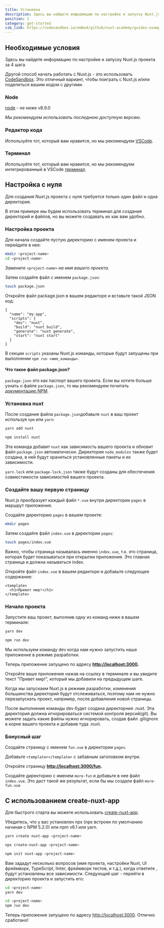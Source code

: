 ```yaml
---
title: Установка
description: Здесь вы найдете информацию по настройке и запуску Nuxt.js проекта за 4 шага.
position: 1
category: get-started
csb_link: https://codesandbox.io/embed/github/nuxt-academy/guides-examples/tree/master/01_get_started/01_installation?fontsize=14&hidenavigation=1&theme=dark
---
```


## Необходимые условия

Здесь вы найдете информацию по настройке и запуску Nuxt.js проекта за 4 шага.

<base-alert type="info">

Другой способ начать работать с Nuxt.js - это использовать [CodeSandbox](https://template.nuxtjs.org). Это отличный вариант, чтобы поиграть с Nuxt.js и/или поделиться вашим кодом с другими.

</base-alert>

### Node

[node](https://nodejs.org/en/download/) - не ниже v8.9.0

_Мы рекомендуем использовать последнюю доступную версию._

### Редактор кода

Используйте тот, который вам нравится, но мы рекомендуем [VSCode](https://code.visualstudio.com/).

### Терминал

Используйте тот, который вам нравится, но мы рекомендуем интегрированный в VSCode [терминал](https://code.visualstudio.com/docs/editor/integrated-terminal).

## Настройка с нуля

Для создания Nuxt.js проекта с нуля требуется только один файл и одна директория.

В этом примере мы будем использовать терминал для создания директорий и файлов, но вы можете создавать их как вам удобно.

### Настройка проекта

Для начала создайте пустую директорию с именем проекта и перейдите в нее:

```bash
mkdir <project-name>
cd <project-name>
```

_Замените `<project-name>` на имя вашего проекта._

Затем создайте файл с именем `package.json`:

```bash
touch package.json
```

Откройте файл package.json в вашем редакторе и вставьте такой JSON код:

```json{}[package.json]
{
  "name": "my-app",
  "scripts": {
    "dev": "nuxt",
    "build": "nuxt build",
    "generate": "nuxt generate",
    "start": "nuxt start"
  }
}
```

В секции `scripts` указаны Nuxt.js команды, которые будут запущены при выполнении `npm run <имя_команды>`.

#### **Что такое файл package.json?**

`package.json` это как паспорт вашего проекта. Если вы хотите больше узнать о файле `package.json`, то мы рекомендуем почитать [документацию NPM](https://docs.npmjs.com/creating-a-package-json-file).

### Установка nuxt

После создания файла `package.json`добавьте `nuxt` в ваш проект используя `npm` или `yarn`:

<code-group>
  <code-block label="Yarn" active>

```bash
yarn add nuxt
```

  </code-block>
  <code-block label="NPM">

```bash
npm install nuxt
```

  </code-block>
</code-group>

Эта команда добавит `nuxt` как зависимость вашего проекта и обновит файл `package.json` автоматически. Директория `node_modules` также будет создана, в ней будут храниться установленные пакеты и их зависимости.

<base-alert type="info">

`yarn.lock` или `package-lock.json` также будут созданы для обеспечения совместимости зависимостей вашего проекта.

</base-alert>

### Создайте вашу первую страницу

Nuxt.js преобразует каждый файл `*.vue` внутри директории `pages` в маршрут приложения.

Создайте директорию `pages` в вашем проекте:

```bash
mkdir pages
```

Затем создайте файл `index.vue` в директории `pages`:

```bash
touch pages/index.vue
```

Важно, чтобы страница называлась именно `index.vue`, т.к. это страница, которая будет показываться при открытии приложения. Это главная страница и должна называться index.

Откройте файл `index.vue` в вашем редакторе и добавьте следующее содержание:

```html{}[pages/index.vue]
<template>
  <h1>Привет мир!</h1>
</template>
```

### Начало проекта

Запустите ваш проект, выполнив одну из команд ниже в вашем терминале:

<code-group>
  <code-block label="Yarn" active>

```bash
yarn dev
```

  </code-block>
  <code-block label="NPM">

```bash
npm run dev
```

  </code-block>
</code-group>

<base-alert type="info">

Мы используем команду dev когда нам нужно запустить наше приложение в режиме разработки.

</base-alert>

Теперь приложение запущено по адресу **[http://localhost:3000](http://localhost:3000/).**

Откройте ваше приложение нажав на ссылку в терминале и вы увидите текст "Привет мир!", который мы добавили на предыдущем шаге.

<base-alert type="info">

Когда мы запускаем Nuxt.js в режиме разработки, изменения большинства директорий будут отслеживаться, поэтому нам не нужно перезапускать проект, например, после добавления новой страницы.

</base-alert>

<base-alert type="warning">

После выполнения команды dev будет создана директорния .nuxt. Эта директория должна игнорироваться системой контроля версий(git). Вы можете задать какие файлы нужно игнорировать, создав файл .gitignore в корне вашего проекта и добавив туда .nuxt.

</base-alert>

### Бонусный шаг

Создайте страницу с именем `fun.vue` в директории `pages`.

Добавьте `<template></template>` с забавным заголовком внутри.

Откройте страницу **[http://localhost:3000/fun](http://localhost:3000/fun).**

<base-alert type="info">

Создайте директорию с именем `more-fun` и добавьте в нее файл `index.vue`. Это даст такой же результат, если бы мы создали файл `more-fun.vue`

</base-alert>

<app-modal>
  <code-sandbox  :src="csb_link"></code-sandbox>
</app-modal>

## С использованием create-nuxt-app

Для быстрого старта вы можете использовать [create-nuxt-app](https://github.com/nuxt/create-nuxt-app).

Убедитесь, что у вас установлен npx (npx встроен по умолчанию начиная с NPM 5.2.0) или npm v6.1 или yarn.

<code-group>
  <code-block label="Yarn" active>

```bash
yarn create nuxt-app <project-name>
```

  </code-block>
  <code-block label="NPX">

```bash
npx create-nuxt-app <project-name>
```

  </code-block>
    <code-block label="NPM">

```bash
npm init nuxt-app <project-name>
```

  </code-block>

</code-group>

Вам зададут несколько вопросов (имя проекта, настройки Nuxt, UI фреймворк, TypeScript, linter, фреймворк тестов, и т.д.), когда ответите , будут установлены все зависимости. Следующий шаг - перейти в директорию проекта и запустить его:

<code-group>
  <code-block label="Yarn" active>

```bash
cd <project-name>
yarn dev
```

  </code-block>
  <code-block label="NPM">

```bash
cd <project-name>
npm run dev
```

  </code-block>
</code-group>

Теперь приложение запущено по адресу [http://localhost:3000](http://localhost:3000). Отлично сработано!
